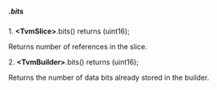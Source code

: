 ##### .bits

1\. **\<TvmSlice>**.bits() returns (uint16);

Returns number of references in the slice.

2\. **\<TvmBuilder>**.bits() returns (uint16);

Returns the number of data bits already stored in the builder.